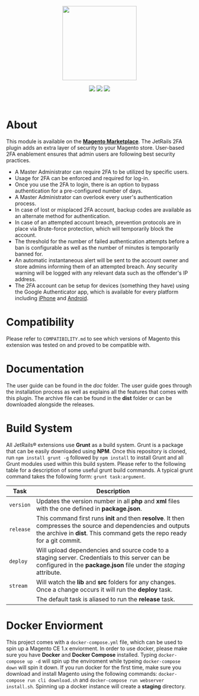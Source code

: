 <p align="center" ><img width="200px" src="http://static.raffi.io/jetrails/twofactor/logo.svg" /></p>
<p align="center" >
	<img src="https://img.shields.io/badge/Magento-1.x-orange.svg?style=for-the-badge" />
	<img src="https://img.shields.io/badge/License-MIT-green.svg?style=for-the-badge" />
	<img src="https://img.shields.io/badge/Version-1.1.0-green.svg?style=for-the-badge" />
</p>
</br>

About
=============================
This module is available on the <a href="https://marketplace.magento.com/jetrails-jetrails-twofactor.html" ><b>Magento Marketplace</b></a>. The JetRails 2FA plugin adds an extra layer of security to your Magento store.  User-based 2FA enablement ensures that admin users are following best security practices.

- A Master Administrator can require 2FA to be utilized by specific users.
- Usage for 2FA can be enforced and required for log-in.
- Once you use the 2FA to login, there is an option to bypass authentication for a pre-configured number of days.
- A Master Administrator can overlook every user's authentication process.
- In case of lost or misplaced 2FA account, backup codes are available as an alternate method for authentication.
- In case of an attempted account breach, prevention protocols are in place via Brute-force protection, which will temporarily block the account.
- The threshold for the number of failed authentication attempts before a ban is configurable as well as the number of minutes is temporarily banned for.
- An automatic instantaneous alert will be sent to the account owner and store admins informing them of an attempted breach. Any security warning will be logged with any relevant data such as the offender's IP address.
- The 2FA account can be setup for devices (something they have) using the Google Authenticator app, which is available for every platform including <a href="https://itunes.apple.com/us/app/google-authenticator/id388497605" >iPhone</a> and <a href="https://play.google.com/store/apps/details?id=com.google.android.apps.authenticator2" >Android</a>.

Compatibility
=============================
Please refer to `COMPATIBILITY.md` to see which versions of Magento this extension was tested on and proved to be compatible with.

Documentation
=============================
The user guide can be found in the _doc_ folder.  The user guide goes through the installation process as well as explains all the features that comes with this plugin.  The archive file can be found in the __dist__ folder or can be downloaded alongside the releases.

Build System
=============================
All JetRails® extensions use __Grunt__ as a build system.  Grunt is a package that can be easily downloaded using __NPM__.  Once this repository is cloned, run `npm install grunt -g` followed by `npm install` to install Grunt and all Grunt modules used within this build system.  Please refer to the following table for a description of some useful grunt build commands. A typical grunt command takes the following form: `grunt task:argument`.

| Task       | Description                                                                                                                                                                                     |
|------------|-------------------------------------------------------------------------------------------------------------------------------------------------------------------------------------------------|
| `version`  | Updates the version number in all __php__ and __xml__ files with the one defined in __package.json__.                                                                                           |
| `release`  | This command first runs __init__ and then __resolve__.  It then compresses the source and dependencies and outputs the archive in __dist__.  This command gets the repo ready for a git commit. |
| `deploy`   | Will upload dependencies and source code to a staging server.  Credentials to this server can be configured in the __package.json__ file under the _staging_ attribute.                         |
| `stream`   | Will watch the __lib__ and __src__ folders for any changes. Once a change occurs it will run the __deploy__ task.                                                                               |
|            | The default task is aliased to run the __release__ task.                                                                                                                                        |

Docker Enviorment
=============================
This project comes with a `docker-compose.yml` file, which can be used to spin up a Magento CE 1.x enviorment. In order to use docker, please make sure you have **Docker** and **Docker Compose** installed. Typing `docker-compose up -d` will spin up the enviroment while typeing `docker-compose down` will spin it down. If you run docker for the first time, make sure you download and install Magento using the following commands: `docker-compose run cli download.sh` and `docker-compose run webserver install.sh`.  Spinning up a docker instance will create a **staging** directory.
